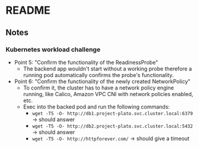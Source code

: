 # README #

## Notes ##

### Kubernetes workload challenge ###

- Point 5: "Confirm the functionality of the ReadinessProbe"
  - The backend app wouldn't start without a working probe therefore a running pod automatically confirms the probe's functionality.
- Point 6: "Confirm the functionality of the newly created NetworkPolicy"
  - To confirm it, the cluster has to have a network policy engine running, like Calico, Amazon VPC CNI with network policies enabled, etc.
  - Exec into the backed pod and run the following commands:
    - `wget -T5 -O- http://db1.project-plato.svc.cluster.local:6379` -> should answer
    - `wget -T5 -O- http://db2.project-plato.svc.cluster.local:5432` -> should answer
    - `wget -T5 -O- http://httpforever.com/` -> should give a timeout
